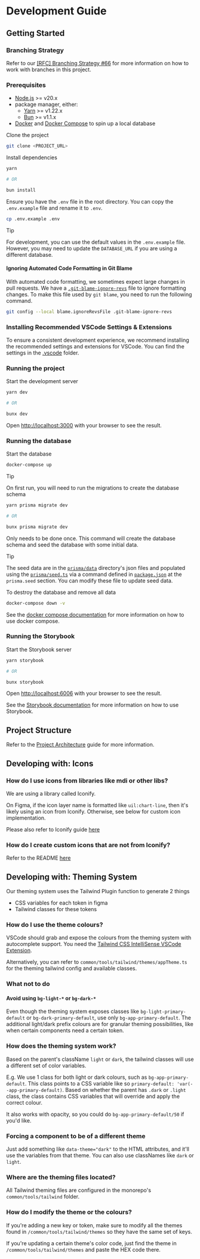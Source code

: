 # Development Guide

## Getting Started

### Branching Strategy

Refer to our [[RFC] Branching Strategy
#66](https://github.com/AfterClass-io/afterclass.io-v2/discussions/66) for more
information on how to work with branches in this project.

### Prerequisites

- [Node.js](https://nodejs.org/en/) >= v20.x
- package manager, either:
  - [Yarn](https://yarnpkg.com/) >= v1.22.x
  - [Bun](https://bun.sh/) >= v1.1.x
- [Docker](https://www.docker.com/) and [Docker
  Compose](https://docs.docker.com/compose/) to spin up a local database

Clone the project

```sh
git clone <PROJECT_URL>
```

Install dependencies

```sh
yarn

# OR

bun install
```

Ensure you have the `.env` file in the root directory. You can copy the
`.env.example` file and rename it to `.env`.

```sh
cp .env.example .env
```

> [!TIP]
> For development, you can use the default values in the `.env.example`
> file. However, you may need to update the `DATABASE_URL` if you are using a
> different database.

#### Ignoring Automated Code Formatting in Git Blame

With automated code formatting, we sometimes expect large changes in pull
requests. We have a [`.git-blame-ignore-revs`](.git-blame-ignore-revs) file to
ignore formatting changes. To make this file used by `git blame`, you need to
run the following command.

```sh
git config --local blame.ignoreRevsFile .git-blame-ignore-revs
```

### Installing Recommended VSCode Settings & Extensions

To ensure a consistent development experience, we recommend installing the
recommended settings and extensions for VSCode. You can find the settings in the
[.vscode](.vscode) folder.

### Running the project

Start the development server

```sh
yarn dev

# OR

bunx dev
```

Open [http://localhost:3000](http://localhost:3000) with your browser to see the
result.

### Running the database

Start the database

```sh
docker-compose up
```

> [!TIP]
> On first run, you will need to run the migrations to create the
> database schema

```sh
yarn prisma migrate dev

# OR

bunx prisma migrate dev
```

Only needs to be done once. This command will create the database schema and
seed the database with some initial data.

> [!TIP]
> The seed data are in the [`prisma/data`](prisma/data/) directory's json
> files and populated using the [`prisma/seed.ts`](prisma/seed.ts) via a command
> defined in [`package.json`](package.json) at the `prisma.seed` section. You
> can modify these file to update seed data.

To destroy the database and remove all data

```sh
docker-compose down -v
```

See the [docker compose documentation](https://docs.docker.com/compose/) for
more information on how to use docker compose.

### Running the Storybook

Start the Storybook server

```sh
yarn storybook

# OR

bunx storybook
```

Open [http://localhost:6006](http://localhost:6006) with your browser to see the
result.

See the [Storybook documentation](https://storybook.js.org/docs/get-started) for
more information on how to use Storybook.

## Project Structure

Refer to the [Project Architecture](ARCHITECTURE.md) guide for more information.

## Developing with: Icons

### How do I use icons from libraries like mdi or other libs?

We are using a library called Iconify.

On Figma, if the icon layer name is formatted like `uil:chart-line`, then it's
likely using an icon from Iconify. Otherwise, see below for custom icon
implementation.

Please also refer to Iconify guide
[here](https://github.com/iconify/iconify/tree/main/iconify-icon/react)

### How do I create custom icons that are not from Iconify?

Refer to the README
[here](https://github.com/AfterClass-io/afterclass.io-v2/tree/main/src/common/components/CustomIcon/README.md)

## Developing with: Theming System

Our theming system uses the Tailwind Plugin function to generate 2 things

- CSS variables for each token in figma
- Tailwind classes for these tokens

### How do I use the theme colours?

VSCode should grab and expose the colours from the theming system with
autocomplete support. You need the [Tailwind CSS IntelliSense VSCode
Extension](https://marketplace.visualstudio.com/items?itemName=bradlc.vscode-tailwindcss).

Alternatively, you can refer to `common/tools/tailwind/themes/appTheme.ts` for
the theming tailwind config and available classes.

### What not to do

#### Avoid using `bg-light-*` or `bg-dark-*`

Even though the theming system exposes classes like `bg-light-primary-default`
or `bg-dark-primary-default`, use only `bg-app-primary-default`. The additional
light/dark prefix colours are for granular theming possibilities, like when
certain components need a certain token.

### How does the theming system work?

Based on the parent's className `light` or `dark`, the tailwind classes will use
a different set of color variables.

E.g. We use 1 class for both light or dark colours, such as
`bg-app-primary-default`. This class points to a CSS variable like so
`primary-default: 'var(--app-primary-default)`. Based on whether the parent has
`.dark` or `.light` class, the class contains CSS variables that will override
and apply the correct colour.

It also works with opacity, so you could do `bg-app-primary-default/50` if you'd
like.

### Forcing a component to be of a different theme

Just add something like `data-theme="dark"` to the HTML attributes, and it'll
use the variables from that theme. You can also use classNames like `dark` or
`light`.

### Where are the theming files located?

All Tailwind theming files are configured in the monorepo's
`common/tools/tailwind` folder.

### How do I modify the theme or the colours?

If you're adding a new key or token, make sure to modify all the themes found in
`/common/tools/tailwind/themes` so they have the same set of keys.

If you're updating a certain theme's color code, just find the theme in
`/common/tools/tailwind/themes` and paste the HEX code there.

